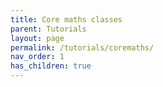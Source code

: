 ```yaml
---
title: Core maths classes
parent: Tutorials
layout: page
permalink: /tutorials/coremaths/
nav_order: 1
has_children: true
---
```

